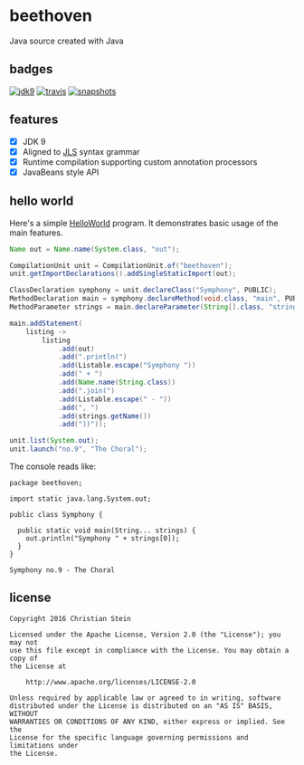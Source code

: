 # beethoven
Java source created with Java

## badges
[![jdk9](https://img.shields.io/badge/jdk-9-blue.svg)](https://shields.io)
[![travis](https://travis-ci.org/sormuras/beethoven.svg?branch=master)](https://travis-ci.org/sormuras/beethoven)
[![snapshots](https://img.shields.io/badge/sonatype-snapshots-green.svg)](https://oss.sonatype.org/content/repositories/snapshots/de/sormuras/beethoven/)

## features
 - [x] JDK 9
 - [x] Aligned to [JLS](https://docs.oracle.com/javase/specs/jls/se8/html/jls-19.html) syntax grammar
 - [x] Runtime compilation supporting custom annotation processors
 - [x] JavaBeans style API

## hello world
Here's a simple [HelloWorld](https://github.com/sormuras/beethoven/blob/master/src/test/java/readme/HelloWorld.java)
program. It demonstrates basic usage of the main features.
```java
Name out = Name.name(System.class, "out");

CompilationUnit unit = CompilationUnit.of("beethoven");
unit.getImportDeclarations().addSingleStaticImport(out);

ClassDeclaration symphony = unit.declareClass("Symphony", PUBLIC);
MethodDeclaration main = symphony.declareMethod(void.class, "main", PUBLIC, STATIC);
MethodParameter strings = main.declareParameter(String[].class, "strings");

main.addStatement(
    listing ->
        listing
            .add(out)
            .add(".println(")
            .add(Listable.escape("Symphony "))
            .add(" + ")
            .add(Name.name(String.class))
            .add(".join(")
            .add(Listable.escape(" - "))
            .add(", ")
            .add(strings.getName())
            .add("))"));

unit.list(System.out);
unit.launch("no.9", "The Choral");
```


The console reads like:
```text
package beethoven;

import static java.lang.System.out;

public class Symphony {

  public static void main(String... strings) {
    out.println("Symphony " + strings[0]);
  }
}

Symphony no.9 - The Choral
```
## license
```text
Copyright 2016 Christian Stein

Licensed under the Apache License, Version 2.0 (the "License"); you may not
use this file except in compliance with the License. You may obtain a copy of
the License at

    http://www.apache.org/licenses/LICENSE-2.0

Unless required by applicable law or agreed to in writing, software
distributed under the License is distributed on an "AS IS" BASIS, WITHOUT
WARRANTIES OR CONDITIONS OF ANY KIND, either express or implied. See the
License for the specific language governing permissions and limitations under
the License.
```